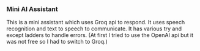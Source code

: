 ### Mini AI Assistant

This is a mini assistant which uses Groq api to respond.
It uses speech recognition and text to speech to communicate.
It has various try and except ladders to handle errors.
(At first I tried to use the OpenAI api but it was not free so I had to switch to Groq.)
